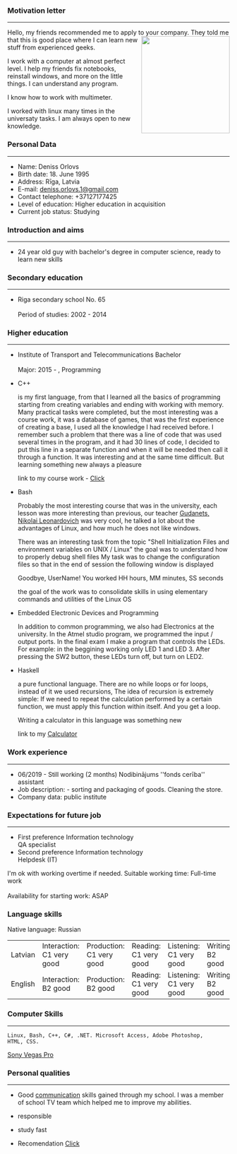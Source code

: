 




### Motivation letter
----------------
Hello, my friends recommended me to apply to your company.
<img src="https://i.ibb.co/NSnhXm6/Screenshot-3.png" align="right" width="200" height="220">
They told me that this is good place where I can learn new stuff from experienced geeks.

I work with a computer at almost perfect level. I help my friends fix notebooks, reinstall windows, and more on the little things. I can understand any program. 

I know how to work with multimeter. 

I worked with linux many times in the universaty tasks. I am always open to new knowledge.

### Personal Data
----------------
- Name:	Deniss Orlovs
- Birth date:	18. June 1995
- Address:	Rīga, Latvia
- E-mail: deniss.orlovs.1@gmail.com      		
- Contact telephone:	+37127177425
- Level of education:	Higher education in acquisition
- Current job status:	Studying
 
 
 ### Introduction and aims
 ----------------
- 24 year old guy with bachelor's degree in computer science, ready to learn new skills
 
 ### Secondary education
 ----------------
- Riga secondary school No. 65<br/><br/>
  Period of studies:	2002 - 2014
### Higher education
----------------

- Institute of Transport and Telecommunications	Bachelor<br/><br/>
  Major:	2015 - , Programming
  
  
 - C++ 
  
	is my first language, from that I learned all the basics of programming starting
	from creating variables and ending with working with memory. Many practical tasks were completed, but the most interesting
	was a course work, it was a database of games, that was
	the first experience of creating a base, I used all the knowledge I had received before.
	I remember such a problem that there was a line of code that was used several times in the program, and
	it had 30 lines of code, I decided to put this line in a separate function and when it will be needed
	then call it through a function. It was interesting and at the same time difficult. But learning something new
	always a pleasure

	link to my course work - <a href="https://github.com/denis9570/tsi_tasks/tree/master/Denya%20strikes%20back(2-nd%20semester)/course_work">Click</a>

- Bash

	Probably the most interesting course that was in the university, each lesson was more interesting than
	previous, our teacher 
	<a    href="https://ru.wikipedia.org/wiki/%D0%93%D1%83%D0%B4%D0%B0%D0%BD%D0%B5%D1%86,_%D0%9D%D0%B8%D0%BA%D0%BE%D0%BB%D0%B0%D0%B9_%D0%9B%D0%B5%D0%BE%D0%BD%D0%B0%D1%80%D0%B4%D0%BE%D0%B2%D0%B8%D1%87">Gudanets, Nikolai Leonardovich</a> was very cool, he talked a lot
	about the advantages of Linux, and how much he does not like windows.
	
	There was an interesting task from the topic "Shell Initialization Files and environment variables on UNIX / Linux"
	the goal was to understand how to properly debug shell files
	My task was to change the configuration files so that in the end of session the following window is displayed

	Goodbye, UserName!
	You worked HH hours, MM minutes, SS seconds

	the goal of the work was to consolidate skills in using elementary commands and utilities of the Linux OS
	
 - Embedded Electronic Devices and Programming
 
 	In addition to common programming, we also had Electronics at the university.
	In the Atmel studio program, we programmed the input / output ports.
	In the final exam I make a program that controls the LEDs. For example: in the beggining working only
	LED 1 and LED 3. After pressing the SW2 button, these LEDs turn off, but turn on
	LED2.
 	
 
 - Haskell
 
	a pure functional language. There are no while loops or for loops, instead of it we used recursions,
	The idea of recursion is extremely simple: If we need to repeat the calculation performed by a certain function, we must apply
	this function within itself. And you get a loop.

	Writing a calculator in this language was something new

	link to my <a href="https://github.com/denis9570/Haskell/blob/master/calc.hs">Calculator</a>



 
### Work experience
----------------
- 06/2019 - Still working (2 months)	Nodibinājums ''fonds cerība''	assistant
- Job description:	- sorting and packaging of goods.
 Cleaning the store.
- Company data:	public institute
### Expectations for future job
----------------
- First preference	Information technology<br/>
	QA specialist
- Second preference	Information technology<br/>
	Helpdesk (IT)

 I'm ok with working overtime if needed.
 Suitable working time:	Full-time work<br/><br/>
 Availability for starting work:	ASAP
 
 ### Language skills<br/> 
 Native language: Russian

 <table>
<tr>
<td>Latvian</td>
<td>Interaction:<br/> C1 very good</td>
<td>Production:<br/> C1 very good</td>
<td>Reading:<br/> C1 very good</td>
<td>Listening:<br/> C1 very good</td>
<td>Writing:<br/> B2 good</td>
</tr>
<tr>
<td>English</td>
<td>Interaction:<br/> B2 good</td>
<td>Production:<br/> B2 good</td>
<td>Reading:<br/> C1 very good</td>
<td>Listening:<br/> C1 very good</td>
<td>Writing:<br/> B2 good</td>
</tr>
</table>
 
### Computer Skills
----------------
	Linux, Bash, C++, C#, .NET. Microsoft Access, Adobe Photoshop,
	HTML, CSS.
<a href="https://www.youtube.com/watch?v=77ISnqIbaFE&feature=youtu.be">Sony Vegas Pro</a>
 
 
 ### Personal qualities
 ----------------
 - Good <a href="https://www.youtube.com/watch?v=xlgqaG2gFfs">communication</a> skills gained through my school. I was a member of school TV team which helped me to improve my abilities.
 
 - responsible
 - study fast
 

- Recomendation
<a href="https://github.com/klesun/midiana.lv/blob/master/entry/public_personal/Denis_Orlov_recommentation.md">Click</a>

